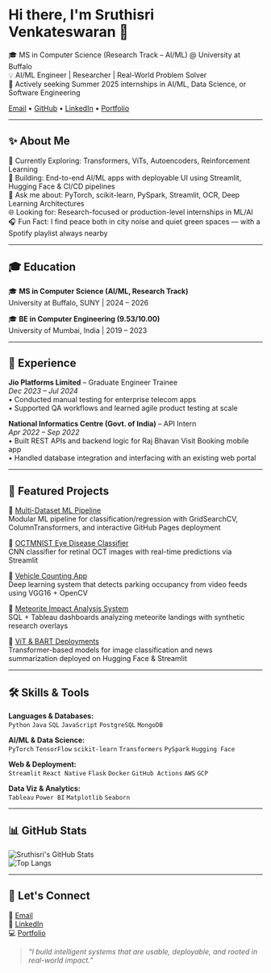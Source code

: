# Hi there, I'm Sruthisri Venkateswaran 👋  
🎓 MS in Computer Science (Research Track – AI/ML) @ University at Buffalo  
💡 AI/ML Engineer | Researcher | Real-World Problem Solver  
🚀 Actively seeking Summer 2025 internships in AI/ML, Data Science, or Software Engineering  

[Email](mailto:sv94@buffalo.edu) • [GitHub](https://github.com/sruthi7sri) • [LinkedIn](https://linkedin.com/in/sruthisri) • [Portfolio](https://sruthi7sri.github.io)

---

## ✨ About Me  
🌱 Currently Exploring: Transformers, ViTs, Autoencoders, Reinforcement Learning  
🔭 Building: End-to-end AI/ML apps with deployable UI using Streamlit, Hugging Face & CI/CD pipelines  
💬 Ask me about: PyTorch, scikit-learn, PySpark, Streamlit, OCR, Deep Learning Architectures  
🌐 Looking for: Research-focused or production-level internships in ML/AI  
🎧 Fun Fact: I find peace both in city noise and quiet green spaces — with a Spotify playlist always nearby  

---

## 🎓 Education  
🎓 **MS in Computer Science (AI/ML, Research Track)**  
University at Buffalo, SUNY | 2024 – 2026  

🎓 **BE in Computer Engineering (9.53/10.00)**  
University of Mumbai, India | 2019 – 2023  

---

## 💼 Experience  

**Jio Platforms Limited** – Graduate Engineer Trainee  
*Dec 2023 – Jul 2024*  
• Conducted manual testing for enterprise telecom apps  
• Supported QA workflows and learned agile product testing at scale  

**National Informatics Centre (Govt. of India)** – API Intern  
*Apr 2022 – Sep 2022*  
• Built REST APIs and backend logic for Raj Bhavan Visit Booking mobile app  
• Handled database integration and interfacing with an existing web portal  

---

## 🚀 Featured Projects  

🔗 [Multi-Dataset ML Pipeline](https://github.com/sruthi7sri/Multi-Dataset-ML-Pipeline)  
Modular ML pipeline for classification/regression with GridSearchCV, ColumnTransformers, and interactive GitHub Pages deployment  

🔗 [OCTMNIST Eye Disease Classifier](https://octmnist-eye-disease-classifier.streamlit.app/)  
CNN classifier for retinal OCT images with real-time predictions via Streamlit  

🔗 [Vehicle Counting App](https://github.com/sruthi7sri/Vehicle-Counting-in-Parking-Lot)  
Deep learning system that detects parking occupancy from video feeds using VGG16 + OpenCV  

🔗 [Meteorite Impact Analysis System](https://github.com/sruthi7sri/Telco-Customer-Churn-Analysis-Prediction)  
SQL + Tableau dashboards analyzing meteorite landings with synthetic research overlays  

🔗 [ViT & BART Deployments](https://huggingface.co/spaces/Sruthisri/bart-summarizer-multi-news)  
Transformer-based models for image classification and news summarization deployed on Hugging Face & Streamlit  

---

## 🛠️ Skills & Tools  

**Languages & Databases:**  
`Python` `Java` `SQL` `JavaScript` `PostgreSQL` `MongoDB`  

**AI/ML & Data Science:**  
`PyTorch` `TensorFlow` `scikit-learn` `Transformers` `PySpark` `Hugging Face`  

**Web & Deployment:**  
`Streamlit` `React Native` `Flask` `Docker` `GitHub Actions` `AWS` `GCP`  

**Data Viz & Analytics:**  
`Tableau` `Power BI` `Matplotlib` `Seaborn`  

---

## 📊 GitHub Stats  

![Sruthisri's GitHub Stats](https://github-readme-stats.vercel.app/api?username=sruthi7sri&show_icons=true&theme=default)  
![Top Langs](https://github-readme-stats.vercel.app/api/top-langs/?username=sruthi7sri&layout=compact)  

---

## 👋 Let's Connect  
📧 [Email](mailto:sv94@buffalo.edu)  
🔗 [LinkedIn](https://linkedin.com/in/sruthisri)  
💻 [Portfolio](https://sruthi7sri.github.io)

> *“I build intelligent systems that are usable, deployable, and rooted in real-world impact.”*

